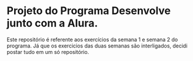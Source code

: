 # Projeto do Programa Desenvolve junto com a Alura.
Este repositório é referente aos exercícios da semana 1 e semana 2 do programa. Já que os exercicios das duas semanas são interligados, decidi postar tudo em um só repositório.
